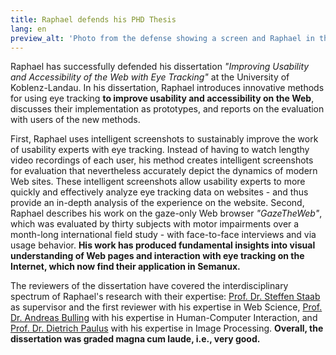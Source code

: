 ```yaml
---
title: Raphael defends his PHD Thesis
lang: en
preview_alt: 'Photo from the defense showing a screen and Raphael in the front.'
---
```


Raphael has successfully defended his dissertation *"Improving Usability and Accessibility of the Web with Eye Tracking"* at the University of Koblenz-Landau. In his dissertation, Raphael introduces innovative methods for using eye tracking **to improve usability and accessibility on the Web**, discusses their implementation as prototypes, and reports on the evaluation with users of the new methods.

First, Raphael uses intelligent screenshots to sustainably improve the work of usability experts with eye tracking. Instead of having to watch lengthy video recordings of each user, his method creates intelligent screenshots for evaluation that nevertheless accurately depict the dynamics of modern Web sites. These intelligent screenshots allow usability experts to more quickly and effectively analyze eye tracking data on websites - and thus provide an in-depth analysis of the experience on the website. Second, Raphael describes his work on the gaze-only Web browser *"GazeTheWeb"*, which was evaluated by thirty subjects with motor impairments over a month-long international field study - with face-to-face interviews and via usage behavior. **His work has produced fundamental insights into visual understanding of Web pages and interaction with eye tracking on the Internet, which now find their application in Semanux.**

The reviewers of the dissertation have covered the interdisciplinary spectrum of Raphael's research with their expertise: [Prof. Dr. Steffen Staab](https://www.ipvs.uni-stuttgart.de/institute/team/Staab-00001) as supervisor and the first reviewer with his expertise in Web Science, [Prof. Dr. Andreas Bulling](https://www.vis.uni-stuttgart.de/en/institute/team/Bulling) with his expertise in Human-Computer Interaction, and [Prof. Dr. Dietrich Paulus](https://www.uni-koblenz-landau.de/de/koblenz/fb4/icv/agpaulus/agas-team/paulus) with his expertise in Image Processing. **Overall, the dissertation was graded magna cum laude, i.e., very good.**